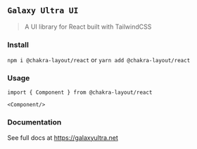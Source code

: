 ## `Galaxy Ultra UI`

> A UI library for React built with TailwindCSS

### Install

`npm i @chakra-layout/react`
or
`yarn add @chakra-layout/react`

### Usage
```
import { Component } from @chakra-layout/react

<Component/>
```
### Documentation
See full docs at https://galaxyultra.net
